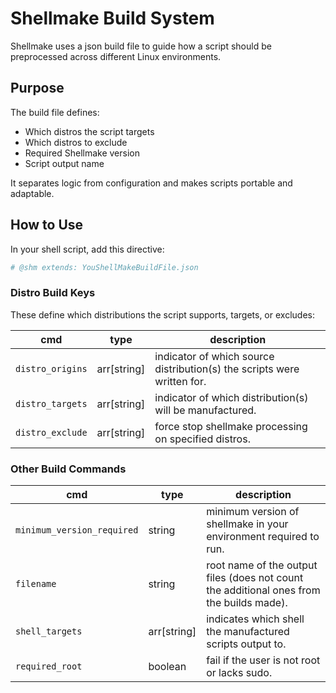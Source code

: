 
# Shellmake Build System

Shellmake uses a json build file  to guide how a script should be preprocessed across different Linux environments.

## Purpose

The build file defines:
- Which distros the script targets
- Which distros to exclude
- Required Shellmake version
- Script output name

It separates logic from configuration and makes scripts portable and adaptable.

## How to Use

In your shell script, add this directive:

```sh
# @shm extends: YouShellMakeBuildFile.json
```


### Distro Build Keys

These define which distributions the script supports, targets, or excludes:

| cmd              | type          | description                                                             |
|------------------|---------------|-------------------------------------------------------------------------|
| `distro_origins` | arr[string] | indicator of which source distribution(s) the scripts were written for.   |
| `distro_targets` | arr[string] | indicator of which distribution(s) will be manufactured.                  |
| `distro_exclude` | arr[string] | force stop shellmake processing on specified distros.                     |


### Other Build Commands

| cmd                        	| type        	| description                                                                              	|
|----------------------------	|-------------	|------------------------------------------------------------------------------------------	|
| `minimum_version_required` 	| string      	| minimum version of shellmake in your environment required to run.                        	|
| `filename`             	| string      	| root name of the output files (does not count the additional ones from the builds made). 	|
| `shell_targets`            	| arr[string] 	| indicates which shell the manufactured scripts output to.                                	|
| `required_root`            	| boolean     	| fail if the user is not root or lacks sudo.                                              	|
